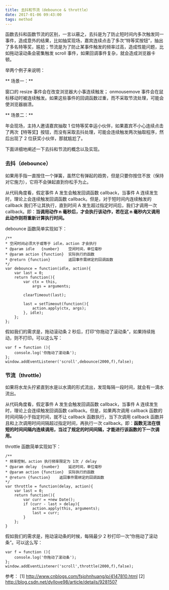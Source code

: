```yaml
---
title: 去抖和节流（debounce & throttle）
date: 2017-01-06 09:43:00
tags: method
---
```


函数去抖和函数节流的区别，一言以蔽之，去抖是为了防止短时间内多次触发同一事件，造成意外的结果，比如抽奖现场，嘉宾连续点击了多次“特等奖按钮”，抽出了多名特等奖，尴尬；节流是为了防止某事件触发的频率过高，造成性能问题，比如拖动滚动条会密集触发 scroll 事件，如果回调事件复杂，就会造成浏览器卡顿。

<!-- more -->

举两个例子来说明：

** 场景一：**

窗口的 resize 事件会在改变浏览器大小事连续触发； onmousemove 事件会在鼠标移动时被连续触发。如果这些事件的回调函数过重，而不采取节流处理，可能会使浏览器崩溃。

** 场景二：**

年会现场，主持人邀请嘉宾抽取 1 位特等奖幸运小伙伴，如果嘉宾不小心连续点击了两次【特等奖】按钮，而没有采取去抖处理，可能会连续触发两次抽取程序，然后出现了 2 位获奖小伙伴，那就尴尬了。

下面详细地阐述一下去抖和节流的概念以及实现。

### 去抖（debounce） ###

如果用手指一直按住一个弹簧，虽然它有弹起的趋势，但是只要你按住不放（保持对它施力），它将不会弹起直到你松手为止。

从代码角度看，假定事件 A 发生会触发回调函数 callback，当事件 A 连续发生时，理论上会连续触发回调函数 callback。但是，对于短时间内连续触发的 callback 我们不让其执行，直到时间 A 发生超过指定时间后，我们才调用一次 callback。即：**当调用动作 n 毫秒后，才会执行该动作，若在这 n 毫秒内又调用此动作则将重新计算执行时间。**

debounce 函数简单实现如下：

```
/**
* 空闲时间必须大于或等于 idle，action 才会执行
* @param idle   {number}    空闲时间，单位毫秒
* @param action {function}  实际执行的函数
* @return {function}        返回事件需绑定的回调函数
*/
var debounce = function(idle, action){
    var last = 0;
    return function(){
        var ctx = this, 
            args = arguments;

        clearTimeout(last);

        last = setTimeout(function(){
            action.apply(ctx, args);
        }, idle);
    };
};
```

假如我们的需求是，拖动滚动条 2 秒后，打印“你拖动了滚动条”，如果持续拖动，则不打印。可以这么写：

```
var f = function (){
    console.log('你拖动了滚动条');
};
window.addEventListener('scroll',debounce(2000,f),false);
```

### 节流（throttle） ###

如果将水龙头拧紧直到水是以水滴的形式流出，发现每隔一段时间，就会有一滴水流出。

从代码角度看，假定事件 A 发生会触发回调函数 callback，当事件 A 连续发生时，理论上会连续触发回调函数 callback。但是，如果两次调用 callback 函数的时间间隔小于指定时间，就不让 callback 函数执行，当下次调用 callback 函数并且和上次调用时间间隔超过指定时间，再执行一次 callback。即：**函数无法在很短的时间间隔内连续调用，当过了规定的时间间隔，才能进行该函数的下一次调用。**

throttle 函数简单实现如下：

```
/**
* 频率控制，action 执行频率限定为 1次 / delay
* @param delay  {number}    延迟时间，单位毫秒
* @param action {function}  实际执行的函数
* @return {function}    返回事件需绑定的回调函数
*/
var throttle = function(delay, action){
    var last = 0;
    return function(){
        var curr = +new Date();
        if (curr - last > delay){
            action.apply(this, arguments);
            last = curr;
        }
    };
}
```

假如我们的需求是，拖动滚动条的时候，每隔最少 2 秒打印一次“你拖动了滚动条”。可以这么写：

```
var f = function (){
    console.log('你拖动了滚动条');
};
window.addEventListener('scroll',throttle(2000,f),false);
```

参考：
[1] http://www.cnblogs.com/fsjohnhuang/p/4147810.html
[2] http://blog.csdn.net/dyllove98/article/details/9281507